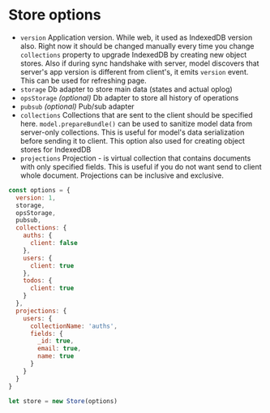 # Store options

- `version` Application version. While web, it used as IndexedDB version also. Right now it should be changed manually every time you change `collections` property to upgrade IndexedDB by creating new object stores. Also if during sync handshake with server, model discovers that server's app version is different from client's, it emits `version` event. This can be used for refreshing page.
- `storage` Db adapter to store main data (states and actual oplog)
- `opsStorage` *(optional)* Db adapter to store all history of operations
- `pubsub` *(optional)* Pub/sub adapter
- `collections` Collections that are sent to the client should be specified here. `model.prepareBundle()` can be used to sanitize model data from server-only collections. This is useful for model's data serialization before sending it to client. This option also used for creating object stores for IndexedDB
- `projections` Projection - is virtual collection that contains documents with only specified fields. This is useful if you do not want send to client whole document. Projections can be inclusive and exclusive.

```js
const options = {
  version: 1,
  storage,
  opsStorage,
  pubsub,
  collections: {
    auths: {
      client: false
    },
    users: {
      client: true
    },
    todos: {
      client: true
    }
  },
  projections: {
    users: {
      collectionName: 'auths',
      fields: {
        _id: true,
        email: true,
        name: true
      }
    }
  }
}

let store = new Store(options)
```
